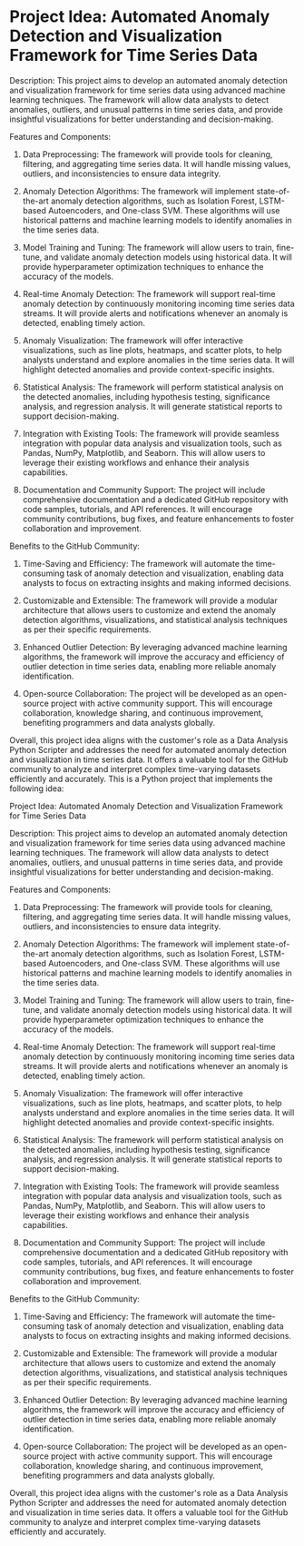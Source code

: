 # Project Idea: Automated Anomaly Detection and Visualization Framework for Time Series Data

Description:
This project aims to develop an automated anomaly detection and visualization framework for time series data using advanced machine learning techniques. The framework will allow data analysts to detect anomalies, outliers, and unusual patterns in time series data, and provide insightful visualizations for better understanding and decision-making.

Features and Components:

1. Data Preprocessing: The framework will provide tools for cleaning, filtering, and aggregating time series data. It will handle missing values, outliers, and inconsistencies to ensure data integrity.

2. Anomaly Detection Algorithms: The framework will implement state-of-the-art anomaly detection algorithms, such as Isolation Forest, LSTM-based Autoencoders, and One-class SVM. These algorithms will use historical patterns and machine learning models to identify anomalies in the time series data.

3. Model Training and Tuning: The framework will allow users to train, fine-tune, and validate anomaly detection models using historical data. It will provide hyperparameter optimization techniques to enhance the accuracy of the models.

4. Real-time Anomaly Detection: The framework will support real-time anomaly detection by continuously monitoring incoming time series data streams. It will provide alerts and notifications whenever an anomaly is detected, enabling timely action.

5. Anomaly Visualization: The framework will offer interactive visualizations, such as line plots, heatmaps, and scatter plots, to help analysts understand and explore anomalies in the time series data. It will highlight detected anomalies and provide context-specific insights.

6. Statistical Analysis: The framework will perform statistical analysis on the detected anomalies, including hypothesis testing, significance analysis, and regression analysis. It will generate statistical reports to support decision-making.

7. Integration with Existing Tools: The framework will provide seamless integration with popular data analysis and visualization tools, such as Pandas, NumPy, Matplotlib, and Seaborn. This will allow users to leverage their existing workflows and enhance their analysis capabilities.

8. Documentation and Community Support: The project will include comprehensive documentation and a dedicated GitHub repository with code samples, tutorials, and API references. It will encourage community contributions, bug fixes, and feature enhancements to foster collaboration and improvement.

Benefits to the GitHub Community:

1. Time-Saving and Efficiency: The framework will automate the time-consuming task of anomaly detection and visualization, enabling data analysts to focus on extracting insights and making informed decisions.

2. Customizable and Extensible: The framework will provide a modular architecture that allows users to customize and extend the anomaly detection algorithms, visualizations, and statistical analysis techniques as per their specific requirements.

3. Enhanced Outlier Detection: By leveraging advanced machine learning algorithms, the framework will improve the accuracy and efficiency of outlier detection in time series data, enabling more reliable anomaly identification.

4. Open-source Collaboration: The project will be developed as an open-source project with active community support. This will encourage collaboration, knowledge sharing, and continuous improvement, benefiting programmers and data analysts globally.

Overall, this project idea aligns with the customer's role as a Data Analysis Python Scripter and addresses the need for automated anomaly detection and visualization in time series data. It offers a valuable tool for the GitHub community to analyze and interpret complex time-varying datasets efficiently and accurately.
This is a Python project that implements the following idea:

Project Idea: Automated Anomaly Detection and Visualization Framework for Time Series Data

Description:
This project aims to develop an automated anomaly detection and visualization framework for time series data using advanced machine learning techniques. The framework will allow data analysts to detect anomalies, outliers, and unusual patterns in time series data, and provide insightful visualizations for better understanding and decision-making.

Features and Components:

1. Data Preprocessing: The framework will provide tools for cleaning, filtering, and aggregating time series data. It will handle missing values, outliers, and inconsistencies to ensure data integrity.

2. Anomaly Detection Algorithms: The framework will implement state-of-the-art anomaly detection algorithms, such as Isolation Forest, LSTM-based Autoencoders, and One-class SVM. These algorithms will use historical patterns and machine learning models to identify anomalies in the time series data.

3. Model Training and Tuning: The framework will allow users to train, fine-tune, and validate anomaly detection models using historical data. It will provide hyperparameter optimization techniques to enhance the accuracy of the models.

4. Real-time Anomaly Detection: The framework will support real-time anomaly detection by continuously monitoring incoming time series data streams. It will provide alerts and notifications whenever an anomaly is detected, enabling timely action.

5. Anomaly Visualization: The framework will offer interactive visualizations, such as line plots, heatmaps, and scatter plots, to help analysts understand and explore anomalies in the time series data. It will highlight detected anomalies and provide context-specific insights.

6. Statistical Analysis: The framework will perform statistical analysis on the detected anomalies, including hypothesis testing, significance analysis, and regression analysis. It will generate statistical reports to support decision-making.

7. Integration with Existing Tools: The framework will provide seamless integration with popular data analysis and visualization tools, such as Pandas, NumPy, Matplotlib, and Seaborn. This will allow users to leverage their existing workflows and enhance their analysis capabilities.

8. Documentation and Community Support: The project will include comprehensive documentation and a dedicated GitHub repository with code samples, tutorials, and API references. It will encourage community contributions, bug fixes, and feature enhancements to foster collaboration and improvement.

Benefits to the GitHub Community:

1. Time-Saving and Efficiency: The framework will automate the time-consuming task of anomaly detection and visualization, enabling data analysts to focus on extracting insights and making informed decisions.

2. Customizable and Extensible: The framework will provide a modular architecture that allows users to customize and extend the anomaly detection algorithms, visualizations, and statistical analysis techniques as per their specific requirements.

3. Enhanced Outlier Detection: By leveraging advanced machine learning algorithms, the framework will improve the accuracy and efficiency of outlier detection in time series data, enabling more reliable anomaly identification.

4. Open-source Collaboration: The project will be developed as an open-source project with active community support. This will encourage collaboration, knowledge sharing, and continuous improvement, benefiting programmers and data analysts globally.

Overall, this project idea aligns with the customer's role as a Data Analysis Python Scripter and addresses the need for automated anomaly detection and visualization in time series data. It offers a valuable tool for the GitHub community to analyze and interpret complex time-varying datasets efficiently and accurately.